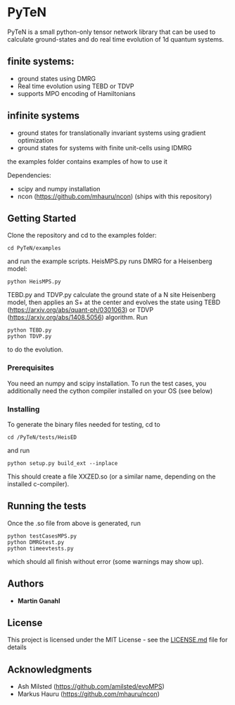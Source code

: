 
# PyTeN
PyTeN is a small python-only tensor network library that can be used to calculate 
ground-states and do real time evolution of 1d quantum systems. 


## finite systems:

* ground states using DMRG
* Real time evolution using TEBD or TDVP
* supports MPO encoding of Hamiltonians

## infinite systems

* ground states for translationally invariant systems using gradient optimization
* ground states for systems with finite unit-cells using IDMRG

the examples folder contains examples of how to use it

Dependencies:

* scipy and numpy installation
* ncon (https://github.com/mhauru/ncon) (ships with this repository)

## Getting Started
Clone the repository and cd to the examples folder:

```
cd PyTeN/examples
```
and run the example scripts. 
HeisMPS.py runs DMRG for a Heisenberg model:
```
python HeisMPS.py
```
TEBD.py and TDVP.py calculate the ground state of a N site Heisenberg model, then applies an S+ at the center
and evolves the state using TEBD (https://arxiv.org/abs/quant-ph/0301063) or TDVP (https://arxiv.org/abs/1408.5056) algorithm. Run 
```
python TEBD.py
python TDVP.py
```
to do the evolution.
### Prerequisites

You need an numpy and scipy installation. To run the test cases, you additionally need the cython compiler installed on your OS (see below)

### Installing
To generate the binary files needed for testing, cd to 
```
cd /PyTeN/tests/HeisED
```
and run 
```
python setup.py build_ext --inplace
```
This should create a file XXZED.so (or a similar name, depending on the installed c-compiler). 


## Running the tests
Once the .so file from above is generated, run
```
python testCasesMPS.py
python DMRGtest.py
python timeevtests.py
```
which should all finish without error (some warnings may show up).

## Authors

* **Martin Ganahl** 

## License

This project is licensed under the MIT License - see the [LICENSE.md](LICENSE.md) file for details

## Acknowledgments

* Ash Milsted (https://github.com/amilsted/evoMPS)
* Markus Hauru (https://github.com/mhauru/ncon)


